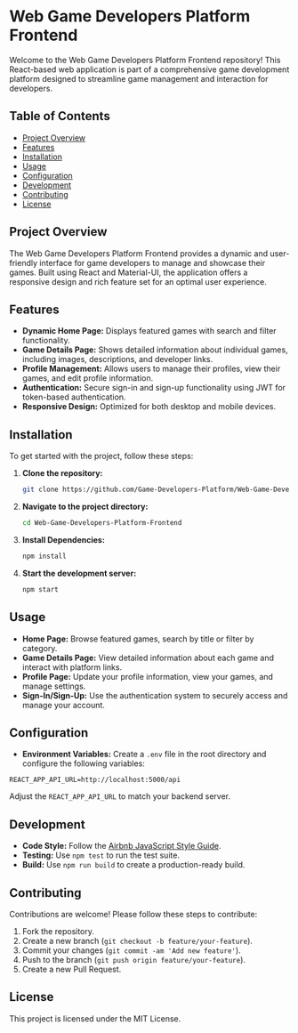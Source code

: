 # Web Game Developers Platform Frontend

Welcome to the Web Game Developers Platform Frontend repository! This React-based web application is part of a comprehensive game development platform designed to streamline game management and interaction for developers.

## Table of Contents

- [Project Overview](#project-overview)
- [Features](#features)
- [Installation](#installation)
- [Usage](#usage)
- [Configuration](#configuration)
- [Development](#development)
- [Contributing](#contributing)
- [License](#license)

## Project Overview

The Web Game Developers Platform Frontend provides a dynamic and user-friendly interface for game developers to manage and showcase their games. Built using React and Material-UI, the application offers a responsive design and rich feature set for an optimal user experience.

## Features

- **Dynamic Home Page:** Displays featured games with search and filter functionality.
- **Game Details Page:** Shows detailed information about individual games, including images, descriptions, and developer links.
- **Profile Management:** Allows users to manage their profiles, view their games, and edit profile information.
- **Authentication:** Secure sign-in and sign-up functionality using JWT for token-based authentication.
- **Responsive Design:** Optimized for both desktop and mobile devices.

## Installation

To get started with the project, follow these steps:

1. **Clone the repository:**

   ```bash
   git clone https://github.com/Game-Developers-Platform/Web-Game-Developers-Platform-Frontend.git
   ```

2. **Navigate to the project directory:**

   ```bash
   cd Web-Game-Developers-Platform-Frontend
   ```

3. **Install Dependencies:**

   ```bash
   npm install
   ```

4. **Start the development server:**

   ```bash
   npm start
   ```

## Usage

- **Home Page:** Browse featured games, search by title or filter by category.
- **Game Details Page:** View detailed information about each game and interact with platform links.
- **Profile Page:** Update your profile information, view your games, and manage settings.
- **Sign-In/Sign-Up:** Use the authentication system to securely access and manage your account.
   
## Configuration

- **Environment Variables:** Create a `.env` file in the root directory and configure the following variables:

```env
REACT_APP_API_URL=http://localhost:5000/api
```
Adjust the `REACT_APP_API_URL` to match your backend server.

## Development

- **Code Style:** Follow the [Airbnb JavaScript Style Guide](https://github.com/airbnb/javascript).
- **Testing:** Use `npm test` to run the test suite.
- **Build:** Use `npm run build` to create a production-ready build.

## Contributing

Contributions are welcome! Please follow these steps to contribute:

1. Fork the repository.
2. Create a new branch (`git checkout -b feature/your-feature`).
3. Commit your changes (`git commit -am 'Add new feature'`).
4. Push to the branch (`git push origin feature/your-feature`).
5. Create a new Pull Request.

## License

This project is licensed under the MIT License.
